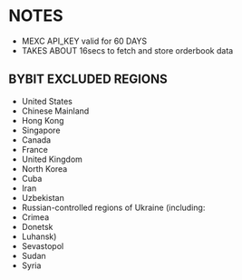 # NOTES

- MEXC API_KEY valid for 60 DAYS
- TAKES ABOUT 16secs to fetch and store orderbook data

## BYBIT EXCLUDED REGIONS
- United States
- Chinese Mainland
- Hong Kong
- Singapore
- Canada
- France
- United Kingdom
- North Korea
- Cuba
- Iran
- Uzbekistan
- Russian-controlled regions of Ukraine (including:
- Crimea
- Donetsk
- Luhansk)
- Sevastopol
- Sudan
- Syria